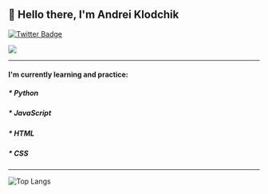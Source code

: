 ## 👋 Hello there, I'm Andrei Klodchik

<a href="https://twitter.com/AndreiKlodchik">
    <img src="https://img.shields.io/badge/Twitter-blue?style=for-the-badge&logo=twitter&logoColor=white" alt="Twitter Badge">
</a>

![](https://komarev.com/ghpvc/?username=AndreiKlodchik)

---

#### I'm currently learning and practice:
##### * Python
##### * JavaScript
##### * HTML
##### * CSS

---

![Top Langs](https://github-readme-stats.vercel.app/api/top-langs/?username=AndreiKlodchik&layout=compact)
